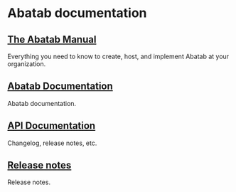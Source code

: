 # Abatab documentation

## [The Abatab Manual](./man/index.md)

Everything you need to know to create, host, and implement Abatab at your organization.

## [Abatab Documentation](./doc/index.md)

Abatab documentation.

## [API Documentation](./api/)

Changelog, release notes, etc.

## [Release notes](./release-notes/index.md)

Release notes.

